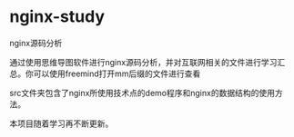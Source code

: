 nginx-study
===========

nginx源码分析

通过使用思维导图软件进行nginx源码分析，并对互联网相关的文件进行学习汇总。你可以使用freemind打开mm后缀的文件进行查看

src文件夹包含了nginx所使用技术点的demo程序和nginx的数据结构的使用方法。

本项目随着学习再不断更新。
